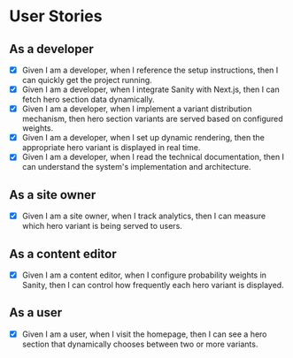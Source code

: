 # User Stories

## As a developer
- [x] Given I am a developer, when I reference the setup instructions, then I can quickly get the project running.
- [x] Given I am a developer, when I integrate Sanity with Next.js, then I can fetch hero section data dynamically.
- [x] Given I am a developer, when I implement a variant distribution mechanism, then hero section variants are served based on configured weights.
- [x] Given I am a developer, when I set up dynamic rendering, then the appropriate hero variant is displayed in real time.
- [x] Given I am a developer, when I read the technical documentation, then I can understand the system's implementation and architecture.

## As a site owner
- [x] Given I am a site owner, when I track analytics, then I can measure which hero variant is being served to users.

## As a content editor
- [x] Given I am a content editor, when I configure probability weights in Sanity, then I can control how frequently each hero variant is displayed.

## As a user
- [x] Given I am a user, when I visit the homepage, then I can see a hero section that dynamically chooses between two or more variants.
